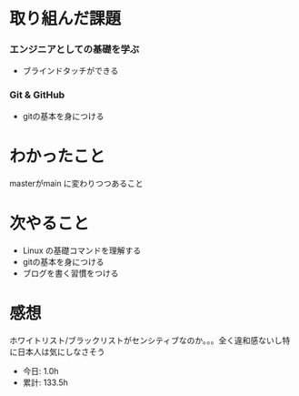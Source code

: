 # 取り組んだ課題
### エンジニアとしての基礎を学ぶ
* ブラインドタッチができる
### Git & GitHub
* gitの基本を身につける
# わかったこと
masterがmain に変わりつつあること
# 次やること
* Linux の基礎コマンドを理解する
* gitの基本を身につける
* ブログを書く習慣をつける
# 感想
ホワイトリスト/ブラックリストがセンシティブなのか。。。全く違和感ないし特に日本人は気にしなさそう
* 今日: 1.0h
* 累計: 133.5h
